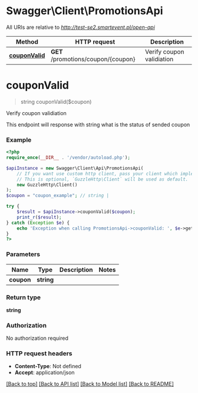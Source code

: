 # Swagger\Client\PromotionsApi

All URIs are relative to *http://test-se2.smartevent.pl/open-api*

Method | HTTP request | Description
------------- | ------------- | -------------
[**couponValid**](PromotionsApi.md#couponvalid) | **GET** /promotions/coupon/{coupon} | Verify coupon validiation

# **couponValid**
> string couponValid($coupon)

Verify coupon validiation

This endpoint will response with string what is the status of sended coupon

### Example
```php
<?php
require_once(__DIR__ . '/vendor/autoload.php');

$apiInstance = new Swagger\Client\Api\PromotionsApi(
    // If you want use custom http client, pass your client which implements `GuzzleHttp\ClientInterface`.
    // This is optional, `GuzzleHttp\Client` will be used as default.
    new GuzzleHttp\Client()
);
$coupon = "coupon_example"; // string | 

try {
    $result = $apiInstance->couponValid($coupon);
    print_r($result);
} catch (Exception $e) {
    echo 'Exception when calling PromotionsApi->couponValid: ', $e->getMessage(), PHP_EOL;
}
?>
```

### Parameters

Name | Type | Description  | Notes
------------- | ------------- | ------------- | -------------
 **coupon** | **string**|  |

### Return type

**string**

### Authorization

No authorization required

### HTTP request headers

 - **Content-Type**: Not defined
 - **Accept**: application/json

[[Back to top]](#) [[Back to API list]](../../README.md#documentation-for-api-endpoints) [[Back to Model list]](../../README.md#documentation-for-models) [[Back to README]](../../README.md)

